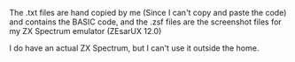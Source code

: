 The .txt files are hand copied by me (Since I can't copy and paste the code) and
contains the BASIC code, and the .zsf files are the screenshot files for my 
ZX Spectrum emulator (ZEsarUX 12.0)

I do have an actual ZX Spectrum, but I can't use it outside the home.
